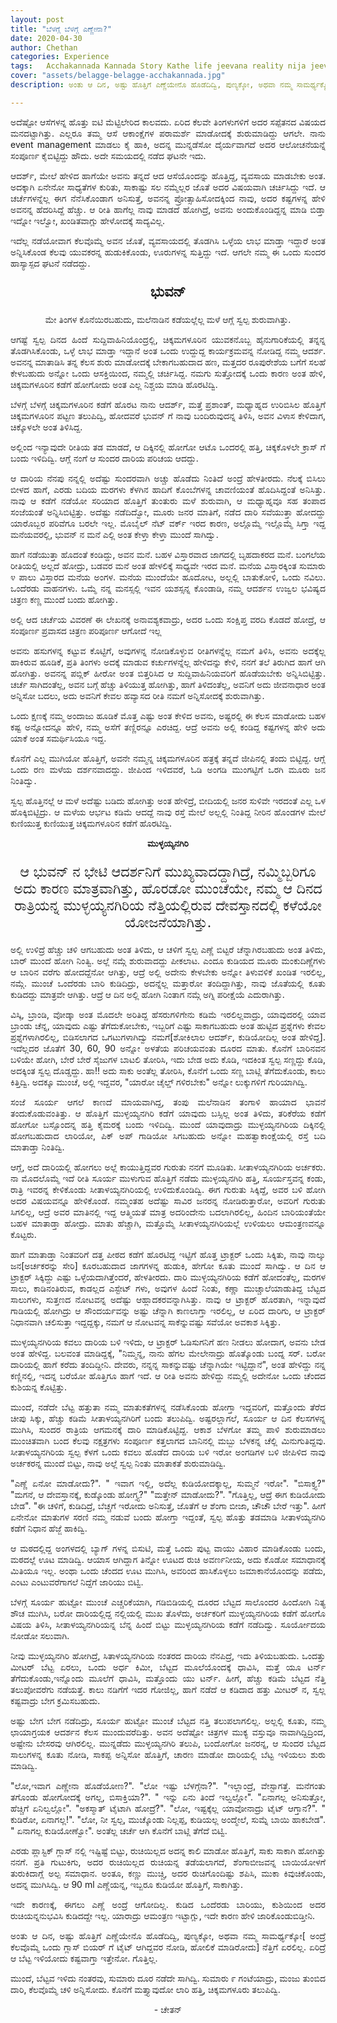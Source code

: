 ```yaml
---
layout: post
title: "ಬೆಳಗ್ಗೆ ಬೆಳಗ್ಗೆ ಎಣ್ಣೇನಾ?"
date: 2020-04-30
author: Chethan
categories: Experience
tags:	Acchakannada Kannada Story Kathe life jeevana reality nija jeevana Karnataka Travel Trek Hiking Aarohana
cover: "assets/belagge-belagge-acchakannada.jpg"
description: ಅಂತು ಆ ದಿನ, ಅಷ್ಟು ಹೊತ್ತಿಗೆ ಎಣ್ಣೆಯೇನೊ ಹೊಡೆದಿದ್ವಿ, ಪುಣ್ಯಕ್ಕೋ, ಅಥವಾ ನಮ್ಮ ಸಾಮರ್ಥ್ಯಕ್ಕೋ, ನೆತ್ತಿಗೆ ಏರಲಿಲ್ಲ.

---
```


<p align ="justify"> ಅದೆಷ್ಟೋ ಆಸೆಗಳನ್ನ ಹೊತ್ತು ಐಟಿ ಮೆಟ್ಟಿಲೇರಿದ ಕಾಲವದು. ಏರಿದ ಕೆಲವೇ ತಿಂಗಳುಗಳಿಗೆ ಅದರ ಸಪ್ಪೆತನದ ವಿಷಯದ ಮನದಟ್ಟಾಗಿತ್ತು. ಎಲ್ಲರೂ ತಮ್ಮ ಆಸೆ ಆಕಾಂಕ್ಷೆಗಳ ಪರಾಮರ್ಶೆ ಮಾಡೋದಕ್ಕೆ ಶುರುಮಾಡಿದ್ದು ಆಗಲೇ. ನಾನು event management ಮಾಡಲು ಕೈ ಹಾಕಿ, ಅದನ್ನ ಮುನ್ನಡೆಸೋ ದೈರ್ಯವಾಗದೆ ಅದರ ಆಲೋಚನೆಯನ್ನೆ ಸಂಪೂರ್ಣ ಕೈಬಿಟ್ಟಿದ್ದು ಹೌದು. ಅದೇ ಸಮಯದಲ್ಲಿ ನಡೆದ ಘಟನೇ ಇದು.  </p><!--more-->

<p align ="justify"> ಆದರ್ಶ್, ಮೇಲೆ ಹೇಳಿದ ಹಾಗೆಯೇ ಅವನು ತನ್ನದೆ ಆದ ಆಸೆಯೊಂದನ್ನು ಹೊತ್ತಿದ್ದ, ವ್ಯವಸಾಯ ಮಾಡಬೇಕು ಅಂತ. ಅದಕ್ಕಾಗಿ ಏನೇನೋ ಸಾಧ್ಯತೆಗಳ ಕುರಿತು, ಸಾಕಾಷ್ಟು ಸಲ ನಮ್ಮೆಲ್ಲರ ಜೊತೆ ಅದರ ವಿಷಯವಾಗಿ ಚರ್ಚಿಸಿದ್ದು ಇದೆ. ಆ ಚರ್ಚೆಗಳನ್ನೆಲ್ಲ ಈಗ ನೆನೆಸಿಕೊಂಡಾಗ ಅನಿಸುತ್ತೆ, ಅವನನ್ನ ಪ್ರೋತ್ಸಾಹಿಸೋದಕ್ಕಿಂದ ನಾವು, ಅದರ ಕಷ್ಟಗಳನ್ನ ಹೇಳಿ ಅವನನ್ನ ಹೆದರಿಸಿದ್ದೆ ಹೆಚ್ಚು. ಆ ರೀತಿ ಹಾಗೆಲ್ಲ ನಾವು ಮಾಡದೆ ಹೋಗಿದ್ರೆ, ಅವನು ಅಂದುಕೊಂಡಿದ್ದನ್ನ ಮಾಡಿ ಬಿಡ್ತಾ ಇದ್ನೋ ಇಲ್ವೋ, ಖಂಡಿತವಾಗ್ಲು ಹೇಳೋದಕ್ಕೆ ಸಾದ್ಯವಿಲ್ಲ.  </p>

<p align ="justify"> ಇದೆಲ್ಲ ನಡೆಯೋವಾಗ ಕೆಲವೊಮ್ಮೆ ಅವನ ಜೊತೆ, ವ್ಯವಸಾಯದಲ್ಲಿ ತೊಡಗಿಸಿ ಒಳ್ಳೆಯ ಲಾಭ ಮಾಡ್ತಾ ಇದ್ದಾರೆ ಅಂತ ಅನ್ನಿಸಿಕೊಂಡ ಕೆಲವು ಯುವಕರನ್ನ ಹುಡುಕಿಕೊಂಡು, ಊರುಗಳನ್ನ ಸುತ್ತಿದ್ದು ಇದೆ. ಆಗಲೇ ನಮ್ಮ ಈ ಒಂದು ಸುಂದರ ಹಾಸ್ಯಾಸ್ಪದ ಘಟನೆ ನಡೆದದ್ದು. </p>

<p align ="center" style="font-size:160%;"> <b> ಭುವನ್  </b> </p>

<p align ="center"> ಮೇ ತಿಂಗಳ ಕೊನೆಯಿರಬಹುದು, ಮಲೆನಾಡಿನ ಕಡೆಯಲ್ಲೆಲ್ಲ ಮಳೆ ಆಗ್ಲೆ ಸ್ವಲ್ಪ ಶುರುವಾಗಿತ್ತು. </p>

<p align ="justify"> ಆಗಷ್ಟೆ ಸ್ವಲ್ಪ ದಿನದ ಹಿಂದೆ ಸುದ್ದಿವಾಹಿನಿಯೊಂದ್ರಲ್ಲಿ, ಚಿಕ್ಕಮಗಳೂರಿನ ಯುವಕನೊಬ್ಬ ಹೈನುಗಾರಿಕೆಯಲ್ಲಿ ತನ್ನನ್ನ ತೊಡಗಿಸಿಕೊಂಡು, ಒಳ್ಳೆ ಲಾಭ ಮಾಡ್ತಾ ಇದ್ದಾನೆ ಅಂತ ಒಂದು ಉದ್ದುದ್ದ ಕಾರ್ಯಕ್ರಮವನ್ನ ನೋಡಿದ್ದ ನಮ್ಮ ಆದರ್ಶ. ಅವನನ್ನ ಮಾತಾಡಿಸಿ ತನ್ನ ಕೆಲಸ ಶುರು ಮಾಡೋದಕ್ಕೆ ಬೇಕಾಗಬಹುದಾದ ಹಣ, ಮತ್ತದರ ರೂಪುರೇಶೆಯ ಬಗೆಗೆ ಸಲಹೆ ಕೇಳಬಹುದು ಅನ್ನೋ ಒಂದು ಆಸಕ್ತಿಯಿಂದ, ನಮ್ಮಲ್ಲಿ ಚರ್ಚಿಸಿದ್ದ. ನಮಗು ಸುತ್ತೋದಕ್ಕೆ ಒಂದು ಕಾರಣ ಅಂತ ಹೇಳಿ, ಚಿಕ್ಕಮಗಳೂರಿನ ಕಡೆಗೆ ಹೋಗೋದು ಅಂತ ಎಲ್ಲ ನಿಶ್ಚಯ ಮಾಡಿ ಹೊರಟಿದ್ವಿ. </p>

<p align ="justify"> ಬೆಳಗ್ಗೆ ಬೆಳಗ್ಗೆ ಚಿಕ್ಕಮಗಳೂರಿನ ಕಡೆಗೆ ಹೊರಟ ನಾನು ಆದರ್ಶ್, ಮತ್ತೆ ಪ್ರಶಾಂತ್, ಮಧ್ಯಾಹ್ನದ ಉರಿಬಿಸಿಲ ಹೊತ್ತಿಗೆ ಚಿಕ್ಕಮಗಳೂರಿನ ಪಟ್ಟಣ ತಲುಪಿದ್ವಿ‌, ಹೋದವರೆ ಭುವನ್ ಗೆ ನಾವು ಬಂದಿರುವುದನ್ನ ತಿಳಿಸಿ, ಅವನ ವಿಳಾಸ ಕೇಳಿದಾಗ, ಚಿಕ್ಕೊಳಲೇ ಅಂತ ತಿಳಿಸಿದ್ದ. </p>

<p align ="justify">ಅಲ್ಲಿಂದ ಇನ್ಯಾವುದೇ ರೀತಿಯ ತಡ ಮಾಡದೆ, ಆ ದಿಕ್ಕಿನಲ್ಲಿ ಹೋಗೋ ಆಟೊ ಒಂದರಲ್ಲಿ ಹತ್ತಿ, ಚಿಕ್ಕಕೊಳಲೇ ಕ್ರಾಸ್ ಗೆ ಬಂದು ಇಳಿದಿದ್ವಿ‌. ಆಗ್ಲೆ ನಂಗೆ ಆ ಸುಂದರ ದಾರಿಯ ಪರಿಚಯ ಆದದ್ದು.  </p>

<p align ="justify"> ಆ ದಾರಿಯ ನೆನಪು ನನ್ನಲ್ಲಿ ಅದೆಷ್ಟು ಸುಂದರವಾಗಿ ಅಚ್ಚು ಹೊಡೆದು ನಿಂತಿದೆ ಅಂದ್ರೆ ಹೇಳತೀರದು. ನೆಲಕ್ಕೆ ಬಿಸಿಲು ಬೀಳದ ಹಾಗೆ, ಎರಡು ಬದಿಯ ಮರಗಳು ಕೆಳಗಿನ ಹಾದಿಗೆ ಕೊಂಬೆಗಳನ್ನ ಚಾವಣಿಯಂತೆ  ಹೊದಿಸಿದ್ದಂತೆ ಅನಿಸಿತ್ತು. ನಾವು ಆ ಕಡೆಗೆ ನಡೆಯೋ ಸರಿಯಾದ ಹೊತ್ತಿಗೆ ತುಂತುರು ಮಳೆ ಶುರುವಾಗಿ, ಆ ಮಧ್ಯಾಹ್ನವೂ ಸಹ ತಂಪಾದ ಸಂಜೆಯಂತೆ ಅನ್ನಿಸಿಬಿಟ್ಟಿತ್ತು. ಅದೆಷ್ಟು ನಡೆದಿದ್ವೋ, ಮೂರು ಜನರ ಮಾತಿಗೆ, ನಡೆದ ದಾರಿ ಸವೆಯುತ್ತಾ ಹೋದದ್ದು ಯಾರೊಬ್ಬರ ಪರಿವೆಗೂ ಬರಲೇ ಇಲ್ಲ‌. ಮೊಬೈಲ್ ನೆಟ್ ವರ್ಕ್ ಇರದ ಕಾರಣ, ಅಲ್ಲೊಮ್ಮೆ ಇಲ್ಲೊಮ್ಮೆ ಸಿಗ್ತಾ ಇದ್ದ ಮನೆಯವರಲ್ಲಿ, ಭುವನ್ ನ ಮನೆ ಎಲ್ಲಿ ಅಂತ ಕೇಳ್ತಾ ಕೇಳ್ತಾ ಮುಂದೆ ಸಾಗಿದ್ವು. </p>

<p align ="justify"> ಹಾಗೆ ನಡೆಯುತ್ತಾ ಹೊದಂತೆ ಕಂಡಿದ್ದು, ಅವನ ಮನೆ. ಬಹಳ ವಿಸ್ತಾರವಾದ ಜಾಗದಲ್ಲಿ ಬೃಹದಾಕರದ ಮನೆ. ಬಂಗಲೆಯ ರೀತಿಯಲ್ಲಿ ಅಲ್ಲದೆ ಹೋದ್ರು, ಬಡವರ ಮನೆ ಅಂತ ಹೇಳಲಿಕ್ಕೆ ಸಾಧ್ಯವೇ ಇರದ ಮನೆ. ಮನೆಯ ವಿಸ್ತಾರಕ್ಕಿಂತ ಸುಮಾರು ೪ ಪಾಲು ವಿಸ್ತಾರದ ಮನೆಯ ಅಂಗಳ. ಮನೆಯ ಮುಂದೆಯೇ ಹೂದೋಟ, ಅಲ್ಲಲ್ಲಿ ಬಾತುಕೋಳಿ, ಒಂದು ನವಿಲು. ಒಂದೆರಡು ವಾಹನಗಳು‌. ಒಮ್ಮೆ ನನ್ನ ಮನಸ್ಸಲ್ಲಿ ಇವನ ಯಶಸ್ಸನ್ನ ಕೊಂಡಾಡಿ, ನಮ್ಮ ಆದರ್ಶನ ಉಜ್ವಲ ಭವಿಷ್ಯದ ಚಿತ್ರಣ ಕಣ್ಣ ಮುಂದೆ ಬಂದು ಹೋಗಿತ್ತು. </p>

<p align ="justify"> ಅಲ್ಲಿ ಆದ ಚರ್ಚೆಯ ವಿವರಣೆ ಈ ಲೇಖನಕ್ಕೆ ಅನಾವಶ್ಯಕವಾದ್ರು, ಅದರ ಒಂದು ಸಂಕ್ಷಿಪ್ತ ವರದಿ ಕೊಡದೆ ಹೋದ್ರೆ, ಆ ಸಂಪೂರ್ಣ ಪ್ರವಾಸದ ಚಿತ್ರಣ ಪರಿಪೂರ್ಣ ಆಗೋದೆ‌ ಇಲ್ಲ </p>

<p align ="justify"> ಅವನು ಹಸುಗಳನ್ನ ಕಟ್ಟುವ ಕೊಟ್ಟಿಗೆ, ಅವುಗಳನ್ನ ನೋಡಿಕೊಳ್ಳುವ ರೀತಿಗಳನ್ನೆಲ್ಲ ನಮಗೆ ತಿಳಿಸಿ, ಅವನು ಅದಕ್ಕೆಲ್ಲ ಹಾಕಿರುವ ಹೂಡಿಕೆ, ಪ್ರತಿ ತಿಂಗಳು ಅದಕ್ಕೆ ಮಾಡುವ ಕರ್ಚುಗಳನ್ನೆಲ್ಲ ಹೇಳಿದನ್ನು ಕೇಳಿ, ನನಗೆ ತಲೆ ತಿರುಗಿದ ಹಾಗೆ ಆಗಿ ಹೋಗಿತ್ತು. ಅವನನ್ನ ಪಬ್ಲಿಕ್ ಹೀರೋ ಅಂತ ಬಿತ್ತರಿಸಿದ ಆ ಸುದ್ದಿವಾಹಿನಿಯವರಿಗೆ ಹೊಡೆಯಬೇಕು ಅನ್ನಿಸಿಬಿಟ್ಟಿತ್ತು. ಚರ್ಚೆ ಸಾಗಿದಂತೆಲ್ಲ, ಅವನ ಬಗ್ಗೆ ಹೆಚ್ಚು ತಿಳಿಯುತ್ತ ಹೋಗಿತ್ತು, ಹಾಗೆ ತಿಳಿದಂತೆಲ್ಲ, ಅವನಿಗೆ ಅದು ಜೀವನಾಧಾರ ಅಂತ ಅನ್ನಿಸೋ ಬದಲು, ಅದು ಅವನಿಗೆ ಕೇವಲ ಹವ್ಯಾಸದ ರೀತಿ ನಮಗೆ ಅನ್ನಿಸೋದಕ್ಕೆ ಶುರುವಾಗಿತ್ತು. </p>

<p align ="justify"> ಒಂದು ಕ್ಷಣಕ್ಕೆ ನಮ್ಮ ಅಂದಾಜು ಹೂಡಿಕೆ ಮೊತ್ತ ಎಷ್ಟು ಅಂತ ಕೇಳಿದ ಅವನು, ಅಷ್ಟರಲ್ಲಿ ಈ ಕೆಲಸ ಮಾಡೋದು ಬಹಳ ಕಷ್ಟ ಅನ್ನೋದನ್ನೂ ಹೇಳಿ, ನಮ್ಮ ಅಸೆಗೆ ತಣ್ಣಿರನ್ನೂ ಎರಚಿದ್ದ. ಆದ್ರೆ ಅವನು ಅಲ್ಲಿ ಕಂಡಿದ್ದ ಕಷ್ಟಗಳನ್ನ ಹೇಳಿ ಅದು ಯಾಕೆ ಅಂತ ಸಮರ್ಥಿಸಿಯೂ ಇದ್ದ. </p>

<p align ="justify"> ಕೊನೆಗೆ ಎಲ್ಲ ಮುಗಿಯೋ ಹೊತ್ತಿಗೆ, ಅವನೇ ನಮ್ಮನ್ನ ಚಿಕ್ಕಮಗಳೂರಿನ ಹತ್ರಕ್ಕೆ ತನ್ನದೆ ಜೀಪಿನಲ್ಲಿ ತಂದು ಬಿಟ್ಟಿದ್ದ. ಆಗ್ಲೆ ಒಂದು ರಣ ಮಳೆಯ ದರ್ಶನವಾದದ್ದು. ಜೀಪಿಂದ ಇಳಿದವರೆ, ಓಡಿ ಅಂಗಡಿ ಮುಂಗಟ್ಟಿಗೆ ಒರಗಿ ಮೂರು ಜನ ನಿಂತಿದ್ವು.  </p>

<p align ="justify"> ಸ್ವಲ್ಪ ಹೊತ್ತಿನಲ್ಲೆ ಆ ಮಳೆ ಅದೆಷ್ಟು ಬಡಿದು ಹೋಗಿತ್ತು ಅಂತ ಹೇಳಿದ್ರೆ, ಬೀದಿಯಲ್ಲಿ ಜನರ ಸುಳಿವೇ ಇರದಂತೆ ಎಲ್ಲ ಒಳ ಹೊಕ್ಕಿಬಿಟ್ಟಿದ್ರು. ಆ ಮಳೆಯ ಆರ್ಭಟ ಕಡಿಮೆ ಆದದ್ದೆ ನಾವು ರಸ್ತೆ ಮೇಲೆ ಅಲ್ಲಲ್ಲಿ ನಿಂತಿದ್ದ ನೀರಿನ ಹೊಂಡಗಳ ಮೇಲೆ ಕುಣಿಯುತ್ತ ಕುಣಿಯುತ್ತ ಚಿಕ್ಕಮಗಳೂರಿನ ಕಡೆಗೆ ಹೊರಟಿದ್ವಿ. </p>

<p align ="center"> <b> ಮುಳ್ಳಯ್ಯನಗಿರಿ  </b> </p>

<p align ="center" style="font-size:160%;" > ಆ ಭುವನ್ ನ ಭೇಟಿ ಆದರ್ಶನಿಗೆ ಮುಖ್ಯವಾದದ್ದಾಗಿದ್ರೆ, ನಮ್ಮಿಬ್ಬರಿಗೂ ಅದು ಕಾರಣ ಮಾತ್ರವಾಗಿತ್ತು, ಹೊರಡೋ‌ ಮುಂಚೆಯೇ, ನಮ್ಮ ಆ ದಿನದ ರಾತ್ರಿಯನ್ನ ಮುಳ್ಳಯ್ಯನಗಿರಿಯ ನೆತ್ತಿಯಲ್ಲಿರುವ ದೇವಸ್ತಾನದಲ್ಲಿ ಕಳೆಯೋ ಯೋಜನೆಯಾಗಿತ್ತು.  </p>

<p align ="justify"> ಅಲ್ಲಿ ಉಳಿದ್ರೆ ಹೆಚ್ಚು ಚಳಿ ಆಗಬಹುದು ಅಂತ ತಿಳಿದು, ಆ ಚಳಿಗೆ ಸ್ವಲ್ಪ ಎಣ್ಣೆ ಬಿಟ್ಟರೆ ಚೆನ್ನಾಗಿರಬಹುದು ಅಂತ ತಿಳಿದು, ಬಾರ್ ಮುಂದೆ ಹೋಗಿ ನಿಂತ್ವಿ. ಅಲ್ಲೆ ನಮ್ಗೆ ಶುರುವಾದದ್ದು ಪೀಕಲಾಟ‌. ಎಂದೂ ಕುಡಿಯದ ಮೂರು ಮಂಕುದಿಣ್ಣೆಗಳು ಆ ಬಾರಿನ ವರೆಗು ಹೋದದ್ದೆನೋ ಆಗಿತ್ತು, ಆದ್ರೆ ಅಲ್ಲಿ ಅದೇನು ಕೇಳಬೇಕು ಅನ್ನೋ ತಿಳುವಳಿಕೆ ಖಂಡಿತ ಇರಲಿಲ್ಲ, ನಮ್ಗೆ. ಮುಂಚೆ ಒಂದೆರಡು ಬಾರಿ ಕುಡಿದಿದ್ರು, ಅದನ್ನೆಲ್ಲ ಮತ್ತಾರೋ ತಂದಿದ್ದಾಗಿತ್ತು, ನಾವು ಜೊತೆಯಲ್ಲಿ ಕೂತು ಕುಡಿದದ್ದು ಮಾತ್ರವೇ ಆಗಿತ್ತು. ಆದ್ರೆ ಆ ದಿನ ಅಲ್ಲಿ ಹೋಗಿ ನಿಂತಾಗ ನಮ್ಗೆ ಅಗ್ನಿ ಪರೀಕ್ಷೆಯೆ ಎದುರಾಗಿತ್ತು. </p>
 
<p align ="justify"> ವಿಸ್ಕಿ, ಬ್ರಾಂಡಿ, ವೋಡ್ಕಾ ಅಂತ ಮೊದಲೇ ಅರಿತಿದ್ದ ಹೆಸರುಗಳಿಗೇನು ಕಡಿಮೆ ಇರಲಿಲ್ಲವಾದ್ರು, ಯಾವುದರಲ್ಲಿ ಯಾವ ಬ್ರಾಂಡು ಚೆನ್ನ, ಯಾವುದು ಎಷ್ಟು ತೆಗೆದುಕೋಬೇಕು, ಇಬ್ಬರಿಗೆ ಎಷ್ಟು ಸಾಕಾಗಬಹುದು ಅಂತ ಹುಟ್ಟಿದ ಪ್ರಶ್ನೆಗಳು ಕೇವಲ ಪ್ರಶ್ನೆಗಳಾಗಿರಲಿಲ್ಲ, ಬಿಡಿಸಲಾಗದ ಒಗಟುಗಳಾಗಿದ್ವು ನಮಗೆ[ಶೋಕಿಲಾಲ ಆದರ್ಶ್, ಕುಡಿಯೋದಿಲ್ಲ ಅಂತ ಹೇಳಿದ್ದ]. ಇದೆಲ್ಲದರ ಜೊತೆಗೆ 30, 60, 90 ಅನ್ನೋ ಅಳತೆಯ ಪರಿಚಯವಂತು ದೂರದ ಮಾತು. ಕೊನೆಗೆ ಬಾರಿನವನ ಬಳಿಯೇ ಹೋಗಿ, ಬೇರೆ ಬೇರೆ ಸೈಜುಗಳ ಬಾಟಲಿ ತೋರಿಸಿ, ಇದು ಬೇಡ ಅದು ಕೊಡಿ, ಇದಕಿಂತ ಸ್ವಲ್ಪ ಸಣ್ಣದ್ದು ಕೊಡಿ, ಅದಕ್ಕಿಂತ ಸ್ವಲ್ಪ ದೊಡ್ಡದ್ದು. ಹಾ!! ಅದು ಸಾಕು ಅಂತೆಲ್ಲ ತೋರಿಸಿ, ಕೊನೆಗೆ ಒಂದು ಸಣ್ಣ ಬಾಟ್ಲಿ ತೆಗೆದುಕೊಂಡು, ಕಾಲು ಕಿತ್ತಿದ್ವಿ. ಅದಕ್ಕೂ ಮುಂಚೆ, ಅಲ್ಲಿ ಇದ್ದವರ, "ಯಾರೋ ಚೈಲ್ಡ್ ಗಳಿರಬೇಕು" ಅನ್ನೋ ಲುಕ್ಕುಗಳಿಗೆ ಗುರಿಯಾಗಿದ್ವಿ. </p>

<p align ="justify"> ಸಂಜೆ ಸೂರ್ಯ ಆಗಲೆ ಕಾಣದೆ ಮಾಯವಾಗಿದ್ದ, ತಂಪು ಮಲೆನಾಡಿನ ತಂಗಾಳಿ ಹಾಯಾದ ಭಾವನೆ ತಂದುಕೊಡುವಂತಿತ್ತು. ಆ ಹೊತ್ತಿಗೆ ಮುಳ್ಳಯ್ಯನಗಿರಿ ಕಡೆಗೆ ಯಾವುದು ಬಸ್ಸಿಲ್ಲ ಅಂತ ತಿಳಿದು, ತರಿಕೆರೆಯ ಕಡೆಗೆ ಹೋಗೋ ಬಸ್ಸೊಂದನ್ನ ಹತ್ತಿ ಕೈಮರಕ್ಕೆ ಬಂದು ಇಳಿದಿದ್ವಿ. ಮುಂದೆ ಯಾವುದಾದ್ರು ಮುಳ್ಳಯ್ಯನಗಿರಿಯ ದಿಕ್ಕಿನಲ್ಲಿ ಹೋಗಬಹುದಾದ ಲಾರಿಯೋ, ಪಿಕ್ ಅಪ್ ಗಾಡಿಯೋ ಸಿಗಬಹುದು ಅನ್ನೋ ಮಹತ್ವಾಕಾಂಕ್ಷೆಯಲ್ಲಿ ರಸ್ತೆ ಬದಿ ಮಾತಾಡ್ತಾ ನಿಂತಿದ್ವಿ. </p>

<p align ="justify"> ಆಗ್ಲೆ, ಅದೆ ದಾರಿಯಲ್ಲಿ ಹೋಗಲು ಅಲ್ಲೆ ಕಾಯುತ್ತಿದ್ದವರ ಗುರುತು ನನಗೆ ಮೂಡಿತು. ಸೀತಾಳಯ್ಯನಗಿರಿಯ ಅರ್ಚಕರು. ನಾ ಮೊದಲೊಮ್ಮೆ ಇದೆ ರೀತಿ ಸೂರ್ಯ ಮುಳುಗುವ ಹೊತ್ತಿಗೆ ನಡೆದು ಮುಳ್ಳಯ್ಯನಗಿರಿ ಹತ್ತಿ, ಸೂರ್ಯಸ್ತವನ್ನ ಕಂಡು, ರಾತ್ರಿ ಇವರನ್ನ ಕೇಳಿಕೊಂಡು ಸೀತಾಳಯ್ಯನಗಿರಿಯಲ್ಲಿ ಉಳಿದುಕೊಂಡಿದ್ವಿ. ಈಗ ಗುರುತು ಸಿಕ್ಕಿದ್ದೆ, ಅವರ ಬಳಿ ಹೋಗಿ ಅದರ ವಿಷಯವನ್ನೂ ಹೇಳಿಕೊಂಡೆ. ನಮ್ಮಂತಹ ಅದೆಷ್ಟು ಸಾವಿರ ಜನರನ್ನ‌ ನೋಡಿರುತ್ತಾರೋ, ಅವರಿಗೆ ಗುರುತು ಸಿಗಲಿಲ್ಲ, ಆದ್ರೆ ಅವರ ಮಾತಿನಲ್ಲಿ ಇದ್ದ ಆತ್ಮಿಯತೆ ಮಾತ್ರ ಅದರಿಂದೇನು ಬದಲಾಗಿರಲಿಲ್ಲ, ಹಿಂದಿನ ಬಾರಿಯಂತೆಯೇ ಬಹಳ ಮಾತಾಡ್ತಾ ಹೋದ್ರು. ಮಾತು ಹೆಚ್ಚಾಗಿ, ಮತ್ತೊಮ್ಮೆ ಸೀತಾಳಯ್ಯನಗಿರಿಯಲ್ಲೆ ಉಳಿಯಲು ಆಮಂತ್ರಣವನ್ನೂ ಕೊಟ್ಟರು. </p>

<p align ="justify"> ಹಾಗೆ ಮಾತಾಡ್ತಾ ನಿಂತವರಿಗೆ ದತ್ತ ಪೀಠದ ಕಡೆಗೆ ಹೊರಟಿದ್ದ ಇಟ್ಟಿಗೆ ಹೊತ್ತ  ಟ್ರಾಕ್ಟರ್ ಒಂದು ಸಿಕ್ಕಿತು, ನಾವು ನಾಲ್ಕು ಜನ[ಅರ್ಚಕರನ್ನು ಸೇರಿ] ಕೂರಬಹುದಾದ ಜಾಗಗಳನ್ನ ಹುಡುಕಿ, ಹೇಗೋ ಕೂತು ಮುಂದೆ ಸಾಗಿದ್ವು. ಆ ದಿನ ಆ ಟ್ರಾಕ್ಟರ್ ಸಿಕ್ಕಿದ್ದು ಎಷ್ಟು ಒಳ್ಳೆಯದಾಗಿತ್ತೆಂದರೆ, ಹೇಳತೀರದು. ದಾರಿ ಮುಳ್ಳಯ್ಯನಗಿರಿಯ ಕಡೆಗೆ ಹೋದಂತೆಲ್ಲ, ಮರಗಳ ಸಾಲು, ಕಾಡಿನಂತಿರುವ, ಕಾಡಲ್ಲದ ಎಸ್ಟೇಟ್ ಗಳು, ಅವುಗಳ ಹಿಂದೆ ನಿಂತು, ಕಣ್ಣಾ ಮುಚ್ಚಾಲೆಯಾಡುತಿದ್ದ ಬೆಟ್ಟದ ಸಾಲುಗಳು, ಸುತ್ತಣದ ನೋಟವನ್ನ ಅದೆಷ್ಟು ಆಹ್ಲಾದಕರವನ್ನಾಗಿಸಿತ್ತು. ನಾವು ಆ ಟ್ರಾಕ್ಟರ್ ಹೊರತಾಗಿ, ಇನ್ನಾವುದೆ ಗಾಡಿಯಲ್ಲಿ ಹೋಗಿದ್ರು ಆ ಸೌಂದರ್ಯವನ್ನು ಅಷ್ಟು ಚೆನ್ನಾಗಿ ಕಾಣಲಾಗ್ತಾ ಇರಲಿಲ್ಲ, ಆ ಏರಿದ ದಾರಿಗು, ಆ ಟ್ರಾಕ್ಟರ್ ನಿಧಾನವಾಗಿ ಚಲಿಸುತ್ತಾ ಇದ್ದದ್ದಕ್ಕು, ನಮಗೆ ಆ ನೋಟವನ್ನ ಸಾಕೆನ್ನುವಷ್ಟು ಸವೆಯೋ ಅವಕಾಶ ಸಿಕ್ಕಿತ್ತು. </p>

<p align ="justify"> ಮುಳ್ಳಯ್ಯನಗಿರಿಯ ಕವಲು ದಾರಿಯ ಬಳಿ ಇಳಿದು, ಆ ಟ್ರಾಕ್ಟರ್ ಓಡಿಸುಗನಿಗೆ ಹಣ ನೀಡಲು ಹೋದಾಗ, ಅವನು ಬೇಡ ಅಂತ ಹೇಳಿದ್ದ‌. ಬಲವಂತ ಮಾಡಿದ್ದಕ್ಕೆ, "ನಿಮ್ಮನ್ನ, ನಾನು ಹೆಗಲ ಮೇಲೇನಾದ್ರು ಹೊತ್ಕೊಂಡು ಬಂದ್ನ ಸರ್. ಬರೋ ದಾರಿಯಲ್ಲಿ ಹಾಗೆ ಕರೆದು ತಂದಿದ್ದೀನಿ. ದೇವರು, ನನ್ನನ್ನ ಸಾಕನ್ನುವಷ್ಟು ಚೆನ್ನಾಗಿಯೇ ಇಟ್ಟಿದ್ದಾನೆ", ಅಂತ ಹೇಳಿದ್ದು ನನ್ನ ಕಣ್ಣಿನಲ್ಲಿ, ಇದನ್ನ ಬರೆಯೋ ಹೊತ್ತಿಗೂ ಹಾಗೆ ಇದೆ. ಆ ರೀತಿ ಅವನು ಹೇಳಿದ್ದು ನಮ್ಮಲ್ಲಿ ಅದೇನೋ ಒಂದು ಚೆಂದದ ಕುಶಿಯನ್ನ ಕೊಟ್ಟಿತ್ತು. </p>

<p align ="justify"> ಮುಂದೆ, ನಡೆದೇ ಬೆಟ್ಟ ಹತ್ತುತಾ ನಮ್ಮ ಮಾತುಕತೆಗಳನ್ನ ನಡೆಸಿಕೊಂಡು ಹೋಗ್ತಾ ಇದ್ದವರಿಗೆ, ಮತ್ತೊಂದು ತೆರೆದ ಚೀಪು ಸಿಕ್ಕು, ಹೆಚ್ಚು ಕಡಿಮೆ ಸೀತಾಳಯ್ಯನಗಿರಿಗೆ ಬಂದು ತಲುಪಿದ್ವಿ. ಅಷ್ಟರಲ್ಲಾಗಲೆ, ಸೂರ್ಯ ಆ ದಿನ ಕೆಲಸಗಳನ್ನ ಮುಗಿಸಿ, ಸುಂದರ ರಾತ್ರಿಯ ಆಗಮನಕ್ಕೆ ದಾರಿ ಮಾಡಿ‌ಕೊಟ್ಟಿದ್ದ. ಆಕಾಶ ಬೆಳಗೋ ತಮ್ಮ ಪಾಳಿ ಶುರುಮಾಡಲು ಮುಂಚಿತವಾಗಿ ಬಂದ ಕೆಲವು ನಕ್ಷತ್ರಗಳು ಸಂಪೂರ್ಣ ಕತ್ತಲಾಗದ ಬಾನಿನಲ್ಲಿ ಮಬ್ಬು ಬೆಳಕನ್ನ ಚೆಲ್ಲಿ ಮಿನುಗುತಿದ್ದವು. ಸೀತಾಳಯ್ಯನಗಿರಿಯ ಸ್ವಲ್ಪ ಕೆಳಗೆ ಒಂದು ಕವಲು ಹೊಡೆದ ದಾರಿಯ ಬಳಿ ಇರೋ ಅಂಗಡಿಗಳ ಬಳಿ ಜೀಪಿಳಿದ ನಾವು ಅರ್ಚಕರನ್ನ ಮುಂದೆ ಬಿಟ್ಟು, ನಾವು ಅಲ್ಲೆ ಸ್ವಲ್ಪ ನಿಂತು ಮಾತಾಕತೆ ಶುರುಮಾಡಿದ್ವಿ. </p>

<p align ="justify"> "ಎಣ್ಣೆ ಏನೋ ಮಾಡೋದು?". " ಇವಾಗ ಇಲ್ಲಿ, ಅದೆಲ್ಲ ಕುಡಿಯೋದಕ್ಕಾಲ್ಲ, ಸುಮ್ಮನೆ ಇರೋ". "ಬಿಸಾಕ್ತ್ಯ?" "ಮಗನೆ, ಆ ದೇವಸ್ತಾನಕ್ಕೆ, ಕುಡ್ಕೊಂಡು ಹೋಗ್ತ್ಯ?" "ಮತ್ತೇನ್ ಮಾಡೋದು?". "ಗೊತ್ತಿಲ್ಲ, ಆದ್ರೆ ಈಗ ಕುಡಿಯೋದು ಬೇಡ". "ಈ ಚಳಿಗೆ, ಕುಡಿದಿದ್ರೆ, ಬೆಚ್ಚಗೆ ಇರೋದು ಅನಿಸುತ್ತೆ, ಜೊತೆಗೆ ಆ ಶೆಂಗಾ ಬೀಜಾ, ಚೌಚೌ ಬೇರೆ ಇತ್ತು". ಹೀಗೆ ಏನೇನೋ ಮಾತುಗಳ ಸರಣಿ ನಮ್ಮ ನಡುವೆ ಬಂದು ಹೋಗ್ತಾ ಇದ್ದಂತೆ, ಸ್ವಲ್ಪ ಹೊತ್ತು ತಡಮಾಡಿ ಸೀತಾಳಯ್ಯನಗಿರಿ ಕಡೆಗೆ ನಿಧಾನ ಹೆಜ್ಜೆ ಹಾಕಿದ್ವಿ. </p>

<p align ="justify"> ಆ ಮಠದಲ್ಲಿದ್ದ ಅಂಗಳದಲ್ಲಿ ಬ್ಯಾಗ್ ಗಳನ್ನ ಬಿಸುಟಿ, ಮತ್ತೆ ಒಂದು ಪುಟ್ಟ ವಾಯು ವಿಹಾರ ಮಾಡಿಕೊಂಡು ಬಂದು, ಮಠದಲ್ಲೆ ಊಟ ಮಾಡಿದ್ವಿ. ಆಯಾಸ ಆಗಿದ್ದಾಗ ತಿನ್ನೋ ಊಟದ ರುಚಿ ಅವರ್ಣನೀಯ, ಅದು ಕೊಡೋ ಸಮಾಧಾನಕ್ಕೆ ಮಿತಿಯೂ ಇಲ್ಲ. ಅಂಥಾ ಒಂದು ಚೆಂದದ ಊಟ ಮುಗಿಸಿ, ಅವರಿಂದ ಹಾಸಿಕೊಳ್ಳಲು ಜಮಾಕಾನೆಯೊಂದನ್ನು ಪಡೆದು, ಎಂಟು ಎಂಟುವರೆಗಾಗಲೆ ನಿದ್ದೆಗೆ ಜಾರಿಯು ಬಿಟ್ವಿ. </p>

<p align ="justify"> ಬೆಳಗ್ಗೆ ಸೂರ್ಯ ಹುಟ್ಟೋ ಮುಂಚೆ ಎಚ್ಚರಿಕೆಯಾಗಿ, ಗಡಿಬಿಡಿಯಲ್ಲಿ ದೂರದ ಬೆಟ್ಟದ ಸಾಲೊಂದರ ಹಿಂದೋಗಿ ನಿತ್ಯ ಶೌಚ ಮುಗಿಸಿ, ಬರೋ ದಾರಿಯಲ್ಲಿದ್ದ ನಲ್ಲಿಯಲ್ಲಿ ಮುಖ ತೊಳೆದು, ಅರ್ಚಕರಿಗೆ ಮುಳ್ಳಯ್ಯನಗಿರಿಯ ಕಡೆಗೆ ಹೋಗೊ ವಿಷಯ ತಿಳಿಸಿ, ಸೀತಾಳಯ್ಯನಗಿರಿಯನ್ನ ಬೆನ್ನ ಹಿಂದೆ ಬಿಟ್ಟು ಮುಳ್ಳಯ್ಯನಗಿರಿಯ ಕಡೆಗೆ ನಡೆದಿದ್ವು. ಸೂರ್ಯೋದಯ ನೋಡೋ ಸಲುವಾಗಿ. </p>

<p align ="justify"> ನೀವು ಮುಳ್ಳಯ್ಯನಗಿರಿ ಹೋಗಿದ್ರೆ, ಸಿತಾಳಯ್ಯನಗಿರಿಯ ನಂತರದ ದಾರಿಯ ನೆನಪಿದ್ರೆ, ಇದು ತಿಳಿಯಬಹುದು. ಒಂದತ್ತು ಮೀಟರ್ ಬೆಟ್ಟ ಏರಲು, ಒಂದು ಅರ್ಧ ಕಿಮೀ, ಬೆಟ್ಟದ ಮೂಲೆಯೊಂದಕ್ಕೆ ಧಾವಿಸಿ, ಮತ್ತೆ ಯೂ ಟರ್ನ್ ತೆಗೆದುಕೊಂಡು,‌ಇನ್ನೊಂದು ಮೂಲೆಗೆ ಧಾವಿಸಿ, ಮತ್ತೊಂದು ಯು ಟರ್ನ್. ಹೀಗೆ, ಹೆಚ್ಚು ಕಡಿಮೆ ಬೆಟ್ಟದ ನೆತ್ತಿ ತಲುಪೋವರೆಗು ನಡೆಯತ್ತೆ. ಕಾಲು ನಡಿಗೆಗೆ ಇದರ ಗೋಜಿಲ್ಲ, ಹಾಗೆ ನಡೆದೆ ಆ ಕಡಿದಾದ ಹತ್ತು ಮೀಟರ್ ನ, ಸ್ವಲ್ಲ ಕಷ್ಟವಾದ್ರು ಬೇಗ ಕ್ರಮಿಸಬಹುದು. </p>

<p align ="justify"> ಅಷ್ಟು ಬೇಗ ಬೇಗ ನಡೆದಿದ್ರು, ಸೂರ್ಯ ಹುಟ್ಟೋ ಮುಂಚೆ ಬೆಟ್ಟದ ನತ್ತಿ ತಲುಪಲಾಗಲಿಲ್ಲ‌. ಅಲ್ಲಲ್ಲಿ ಕೂತು, ನಮ್ಮ ಛಾಯಾಗ್ರಯಕ ಆದರ್ಶನ ಕೆಲಸ ಮುಂದುವರೆದಿತ್ತು. ಅವನ ಅದೆಷ್ಟೋ ಚಿತ್ರಗಳ ಮುಕ್ಯ ವಸ್ತುವೂ ನಾವಾಗಿದ್ದಿದ್ರಿಂದ, ಅಷ್ಟೇನು ಬೇಸರವು ಆಗಿರಲಿಲ್ಲ. ಮುನ್ನಡೆದು ಮುಳ್ಳಯ್ಯನಗಿರಿ ತಲುಪಿ, ಬಂದೋಗೋ ಜನರನ್ನ, ಆ ಸುಂದರ ಬೆಟ್ಟದ ಸಾಲುಗಳನ್ನ ಕೂತು ನೋಡಿ, ಸಾಕಪ್ಪ ಅನ್ನಿಸೋ ಹೊತ್ತಿಗೆ, ಚಾರಣ ಮಾಡೋ ದಾರಿಯಲ್ಲಿ ಬೆಟ್ಟ ಇಳಿಯಲು ಶುರು ಮಾಡಿದ್ವಿ. </p>

<p align ="justify"> "ಲೋ,‌ಇವಾಗ ಎಣ್ಣೇನಾ ಹೊಡೆಯೋಣ?". "ಲೋ ಇಷ್ಟು ಬೆಳಗ್ಗೆನಾ?". "ಇಲ್ಲಾಂದ್ರೆ, ವೇಸ್ಟಾಗತ್ತೆ. ಮನೆಗಂತು ತಗೊಂಡು ಹೋಗೋದಕ್ಕೆ ಅಗಲ್ಲ, ಬಿಸಾಕ್ತಿಯಾ?". " ಇನ್ನು ಏನು ತಿಂದೆ ಇಲ್ವಲ್ಲೋ". "ಏನಾಗಲ್ಲ ಅನಿಸುತ್ತೋ, ಹೆಚ್ಚಿಗೆ ಏನಿಲ್ವಲ್ಲೋ". "ಅಕಸ್ಮಾತ್ ಟೈಟಾಗಿ ಹೋದ್ರೆ?". "ಲೋ, ಇಷ್ಟಕ್ಕೆಲ್ಲ ಯಾವೋನಾದ್ರು ಟೈಟ್ ಆಗ್ತಾನ?". " ಕುಡಿರೋ, ಏನಾಗಲ್ಲ!". "ಲೋ, ನೀ ಸ್ವಲ್ಪ, ಮುಚ್ಕೊಂಡು ನಿಲ್ಲಪ್ಪ, ಕುಡಿಯಲ್ಲ ಅಂದ್ಮೇಲೆ, ಸುಮ್ನೆ ಬಾಯಿ ಹಾಕಬೇಡ". " ಏನಾಗಲ್ಲ ಕುಡಿಯೋಣ್ವೋ". ಅಂತೆಲ್ಲ ಚರ್ಚೆ ಆಗಿ ಕೊನೆಗೆ ಬಾಟ್ಲಿ ತೆಗೆದೆ ಬಿಟ್ವಿ.  </p>

<p align ="justify"> ಎರಡು ಪ್ಲಾಸ್ಟಿಕ್ ಗ್ಲಾಸ್ ನಲ್ಲಿ ಇಷ್ಟಿಷ್ಟೆ ಬಿಟ್ಟು, ರುಚಿಯಿಲ್ಲದ ಅದನ್ನ ಕಾಲಿ ಮಾಡೋ ಹೊತ್ತಿಗೆ, ಸಾಕು ಸಾಕಾಗಿ ಹೋಗಿತ್ತು ನನಗೆ. ಪ್ರತಿ ಗುಟುಕಿಗು, ಅದರ ರುಚಿಯಿಲ್ಲದ ರುಚಿಯನ್ನ ತಡೆಯಲಾಗದೆ, ಶೆಂಗಾಬೀಜವನ್ನ ಬಾಯಿಯೋಳಗೆ ತುರುಕಿದಾಗ್ಲೆ ಅಲ್ಪ ಸಮಾಧಾನ. ಅಂತೂ, ಕಣ್ಣು ಮುಚ್ಚಿ, ಅದರ ರುಚಿಗೊಂದಿಷ್ಟು ಶಪಿಸಿ, ಮುಕಾ ಕಿವುಚಿಕೊಂಡು, ಅದನ್ನ ಮುಗಿಸಿದ್ವಿ. ಆ 90 ml ಎಣ್ಣೆಯನ್ನ, ಇಬ್ಬರೂ ಕುಡಿಯೋ ಹೊತ್ತಿಗೆ, ಸಾಕಾಗಿತ್ತು.  </p>

<p align ="justify"> ಇದೇ ಕಾರಣಕ್ಕೆ, ಈಗಲು ಎಣ್ಣೆ ಅಂದ್ರೆ ಆಗೋದಿಲ್ಲ. ಕುಡಿದ ಒಂದೆರಡು ಬಾರಿಯು, ಕುಶಿಯಿಂದ ಅದರ ರುಚಿಯನ್ನನುಭವಿಸಿ ಕುಡಿದದ್ದೇ ಇಲ್ಲ. ಯಾರಾದ್ರು ಆಮಂತ್ರಣ ಇಟ್ಟಾಗ್ಲು, ಇದೇ ಕಾರಣ ಹೇಳಿ ಜಾರಿಕೊಂಡುಬಿಡ್ತೀನಿ. </p>

<p align ="justify"> ಅಂತು ಆ ದಿನ, ಅಷ್ಟು ಹೊತ್ತಿಗೆ ಎಣ್ಣೆಯೇನೊ ಹೊಡೆದಿದ್ವಿ, ಪುಣ್ಯಕ್ಕೋ, ಅಥವಾ ನಮ್ಮ ಸಾಮರ್ಥ್ಯಕ್ಕೋ[ ಅಂದ್ರೆ ಕೆಲವೊಮ್ಮೆ ಒಂದು ಗ್ಲಾಸ್ ಬಿಯರ್ ಗೆ ಟೈಟ್ ಆಗಿದ್ದವರ ನೋಡಿ, ಹೋಲಿಕೆ ಮಾಡಿರೋದು] ನೆತ್ತಿಗೆ ಏರಲಿಲ್ಲ. ಏರಿದ್ರೆ ಆ ಬೆಟ್ಟ ಇಳಿಯೋದು ಕಷ್ಟವಾಗ್ತಾ ಇತ್ತೇನೋ. ಗೊತ್ತಿಲ್ಲ. </p>

<p align ="justify"> ಮುಂದೆ, ಬೆಟ್ಟವ ಇಳಿದು ನಂತರವು, ಸುಮಾರು ದೂರ ನಡೆದೇ ಸಾಗಿದ್ವಿ. ಸುಮಾರು ೯ ಗಂಟೆಯಾದ್ರು, ಮಂಜು ತುಂಬಿದ ದಾರಿ, ಕೆಲವೊಮ್ಮೆ ಚಳಿ ಅನ್ನಿಸೋದು. ಕೊನೆಗೆ ಮತ್ತ್ಯಾವುದೋ ಲಾರಿ ಹತ್ತಿ, ಚಿಕ್ಕಮಗಳೂರು ತಲುಪಿದ್ವಿ. </p>


<p align ="center"> - ಚೇತನ್</p>
